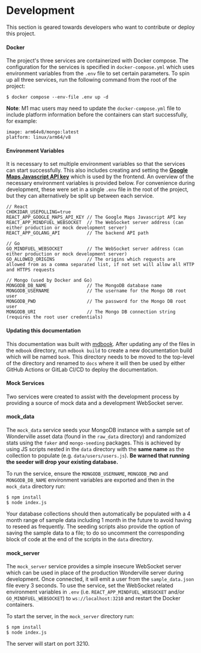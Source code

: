 # Development

This section is geared towards developers who want to contribute or deploy this project.

#### Docker

The project's three services are containerized with Docker compose. The configuration for the services is specified in `docker-compose.yml` which uses environment variables from the `.env` file to set certain parameters. To spin up all three services, run the following command from the root of the project:

```
$ docker compose --env-file .env up -d
```

**Note**: M1 mac users may need to update the `docker-compose.yml` file to include platform information before the containers can start successfully, for example:

```
image: arm64v8/mongo:latest
platform: linux/arm64/v8
```

#### Environment Variables

It is necessary to set multiple environment variables so that the services can start successfully. This also includes creating and setting the [**Google Maps Javascript API key**](https://developers.google.com/maps/documentation/javascript/get-api-key) which is used by the frontend. An overview of the necessary environment variables is provided below. For convenience during development, these were set in a single `.env` file in the root of the project, but they can alternatively be split up between each service.

```
// React
CHOKIDAR_USEPOLLING=true
REACT_APP_GOOGLE_MAPS_API_KEY // The Google Maps Javascript API key
REACT_APP_MINDFUEL_WEBSOCKET  // The WebSocket server address (can either production or mock development server)
REACT_APP_GOLANG_API          // The backend API path

// Go
GO_MINDFUEL_WEBSOCKET         // The WebSocket server address (can either production or mock development server)
GO_ALLOWED_ORIGINS            // The origins which requests are allowed from as a comma separated list, if not set will allow all HTTP and HTTPS requests

// Mongo (used by Docker and Go)
MONGODB_DB_NAME               // The MongoDB database name
MONGODB_USERNAME              // The username for the Mongo DB root user
MONGODB_PWD                   // The password for the Mongo DB root user
MONGODB_URI                   // The Mongo DB connection string (requires the root user credentials)
```

#### Updating this documentation
This documentation was built with [mdbook](https://rust-lang.github.io/mdBook/). After updating any of the files in the `mdbook` directory, run `mdbook build` to create a new documentation build which will be named `book`. This directory needs to be moved to the top-level of the directory and renamed to `docs` where it will then be used by either GitHub Actions or GitLab CI/CD to deploy the documentation. 

#### Mock Services

Two services were created to assist with the development process by providing a source of mock data and a development WebSocket server.

#### mock_data

The `mock_data` service seeds your MongoDB instance with a sample set of Wonderville asset data (found in the `raw_data` directory) and randomized stats using the `faker` and `mongo-seeding` packages. This is achieved by using JS scripts nested in the `data` directory with the **same name** as the collection to populate (e.g. `data/users/users.js`). **Be warned that running the seeder will drop your existing database.**<br>

To run the service, ensure the `MONGODB_USERNAME`, `MONGODB_PWD` and `MONGODB_DB_NAME` environment variables are exported and then in the `mock_data` directory run:

```
$ npm install
$ node index.js
```

Your database collections should then automatically be populated with a 4 month range of sample data including 1 month in the future to avoid having to reseed as frequently. The seeding scripts also provide the option of saving the sample data to a file; to do so uncomment the corresponding block of code at the end of the scripts in the `data` directory.

#### mock_server

The `mock_server` service provides a simple insecure WebSocket server which can be used in place of the production Wonderville server during development. Once connected, it will emit a user from the `sample_data.json` file every 3 seconds. To use the service, set the WebSocket related environment variables in `.env` (i.e. `REACT_APP_MINDFUEL_WEBSOCKET` and/or `GO_MINDFUEL_WEBSOCKET`) to `ws://localhost:3210` and restart the Docker containers.<br>

To start the server, in the `mock_server` directory run:

```
$ npm install
$ node index.js
```

The server will start on port 3210.
